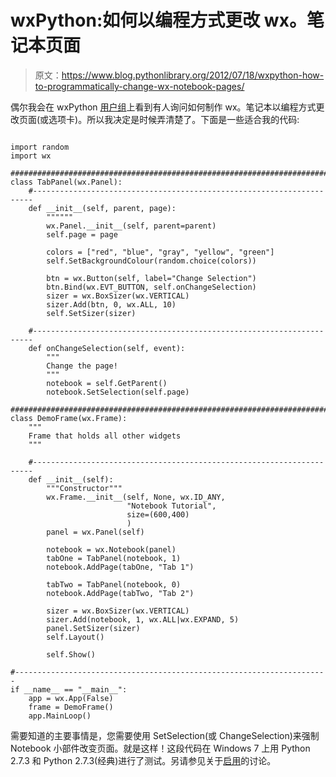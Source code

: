 # wxPython:如何以编程方式更改 wx。笔记本页面

> 原文：<https://www.blog.pythonlibrary.org/2012/07/18/wxpython-how-to-programmatically-change-wx-notebook-pages/>

偶尔我会在 wxPython [用户组](https://groups.google.com/forum/?fromgroups#!topic/wxpython-users/uVPl73Gv9eQ)上看到有人询问如何制作 wx。笔记本以编程方式更改页面(或选项卡)。所以我决定是时候弄清楚了。下面是一些适合我的代码:

```

import random
import wx

########################################################################
class TabPanel(wx.Panel):
    #----------------------------------------------------------------------
    def __init__(self, parent, page):
        """"""
        wx.Panel.__init__(self, parent=parent)
        self.page = page

        colors = ["red", "blue", "gray", "yellow", "green"]
        self.SetBackgroundColour(random.choice(colors))

        btn = wx.Button(self, label="Change Selection")
        btn.Bind(wx.EVT_BUTTON, self.onChangeSelection)
        sizer = wx.BoxSizer(wx.VERTICAL)
        sizer.Add(btn, 0, wx.ALL, 10)
        self.SetSizer(sizer)

    #----------------------------------------------------------------------
    def onChangeSelection(self, event):
        """
        Change the page!
        """
        notebook = self.GetParent()
        notebook.SetSelection(self.page)

########################################################################
class DemoFrame(wx.Frame):
    """
    Frame that holds all other widgets
    """

    #----------------------------------------------------------------------
    def __init__(self):
        """Constructor"""        
        wx.Frame.__init__(self, None, wx.ID_ANY, 
                          "Notebook Tutorial",
                          size=(600,400)
                          )
        panel = wx.Panel(self)

        notebook = wx.Notebook(panel)
        tabOne = TabPanel(notebook, 1)
        notebook.AddPage(tabOne, "Tab 1")

        tabTwo = TabPanel(notebook, 0)
        notebook.AddPage(tabTwo, "Tab 2")

        sizer = wx.BoxSizer(wx.VERTICAL)
        sizer.Add(notebook, 1, wx.ALL|wx.EXPAND, 5)
        panel.SetSizer(sizer)
        self.Layout()

        self.Show()

#----------------------------------------------------------------------
if __name__ == "__main__":
    app = wx.App(False)
    frame = DemoFrame()
    app.MainLoop()

```

需要知道的主要事情是，您需要使用 SetSelection(或 ChangeSelection)来强制 Notebook 小部件改变页面。就是这样！这段代码在 Windows 7 上用 Python 2.7.3 和 Python 2.7.3(经典)进行了测试。另请参见关于[启用](http://wxpython-users.1045709.n5.nabble.com/wxNotebook-Programatically-change-page-td2302391.html)的讨论。